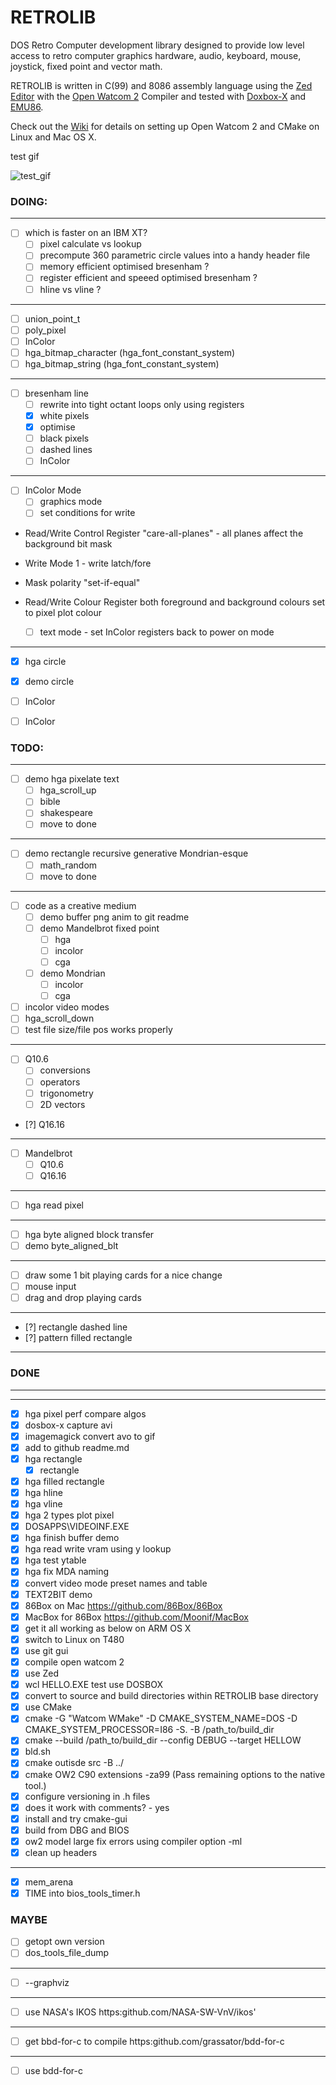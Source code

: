 # RETROLIB
DOS Retro Computer development library designed to provide low level access to retro computer graphics hardware, audio, keyboard, mouse, joystick, fixed point and vector math.

RETROLIB is written in C(99) and 8086 assembly language using the [Zed Editor](https://zed.dev/) with the [Open Watcom 2](https://open-watcom.github.io/) Compiler and tested with [Doxbox-X](https://dosbox-x.com/) and [EMU86](https://gcallah.github.io/Emu86/index.html).

Check out the [Wiki](https://github.com/ifknot/RETROLIB/wiki) for details on setting up Open Watcom 2 and CMake on Linux and Mac OS X.

test gif

![test_gif](https://cldup.com/Mm6skX4QVR.gif)

### DOING:
---
- [ ] which is faster on an IBM XT?
  - [ ] pixel calculate vs lookup
  - [ ] precompute 360 parametric circle values into a handy header file 
  - [ ] memory efficient optimised bresenham ?
  - [ ] register efficient and speeed optimised bresenham ?
  - [ ] hline vs vline ?
---
- [ ] union_point_t
- [ ] poly_pixel
- [ ] InColor
- [ ] hga_bitmap_character (hga_font_constant_system)
- [ ] hga_bitmap_string (hga_font_constant_system)
---
- [ ] bresenham line
  - [ ] rewrite into tight octant loops only using registers 
  - [x] white pixels
  - [x] optimise
  - [ ] black pixels
  - [ ] dashed lines
  - [ ] InColor
--- 
- [ ] InColor Mode
  - [ ] graphics mode
  - [ ] set conditions for write
+ Read/Write Control Register "care-all-planes" - all planes affect the background bit mask
+ Write Mode 1 - write latch/fore
+ Mask polarity "set-if-equal"
+ Read/Write Colour Register both foreground and background colours set to pixel plot colour

  - [ ] text mode - set InColor registers back to power on mode 
---
- [x] hga circle
- [x] demo circle
- [ ] InColor

-[ ] InColor
### TODO:
---
- [ ] demo hga pixelate text
  - [ ] hga_scroll_up
  - [ ] bible
  - [ ] shakespeare
  - [ ] move to done
---
- [ ] demo rectangle recursive generative Mondrian-esque
  - [ ] math_random
  - [ ] move to done
---
- [ ] code as a creative medium
  - [ ] demo buffer png anim to git readme
  - [ ] demo Mandelbrot fixed point
    - [ ] hga
    - [ ] incolor
    - [ ] cga
  - [ ] demo Mondrian
    - [ ] incolor
    - [ ] cga
- [ ] incolor video modes
- [ ] hga_scroll_down
- [ ] test file size/file pos works properly
---
- [ ] Q10.6
  - [ ] conversions
  - [ ] operators
  - [ ] trigonometry
  - [ ] 2D vectors
- [?] Q16.16
---
- [ ] Mandelbrot
  - [ ] Q10.6
  - [ ] Q16.16
---
- [ ] hga read pixel
---
- [ ] hga byte aligned block transfer
- [ ] demo byte_aligned_blt
---
- [ ] draw some 1 bit playing cards for a nice change
- [ ] mouse input
- [ ] drag and drop playing cards
---
- [?] rectangle dashed line
- [?] pattern filled rectangle
---
### DONE
---
---
- [x] hga pixel perf compare algos
- [x] dosbox-x capture avi
- [x] imagemagick convert avo to gif
- [x] add to github readme.md
- [x] hga rectangle
  - [x] rectangle
- [x] hga filled rectangle
- [x] hga hline
- [x] hga vline
- [x] hga 2 types plot pixel
- [x] DOSAPPS\VIDEOINF.EXE
- [x] hga finish buffer demo
- [x] hga read write vram using y lookup
- [x] hga test ytable
- [x] hga fix MDA naming
- [X] convert video mode preset names and table
- [x] TEXT2BIT demo
- [x] 86Box on Mac https://github.com/86Box/86Box
- [x] MacBox for 86Box https://github.com/Moonif/MacBox
- [x] get it all working as below on ARM OS X
- [x] switch to Linux on T480
- [x] use git gui
- [x] compile open watcom 2
- [x] use Zed
- [x] wcl HELLO.EXE test use DOSBOX
- [x] convert to source and build directories within RETROLIB base directory
- [x] use CMake
- [x] cmake -G "Watcom WMake" -D CMAKE_SYSTEM_NAME=DOS -D CMAKE_SYSTEM_PROCESSOR=I86 -S. -B /path_to/build_dir
- [x] cmake --build /path_to/build_dir --config DEBUG --target HELLOW
- [x] bld.sh
- [x] cmake outisde src -B ../
- [x] cmake OW2 C90 extensions -za99 (Pass remaining options to the native tool.)
- [x] configure versioning in .h files
- [x] does it work with comments? - yes
- [x] install and try cmake-gui
- [x] build from DBG and BIOS
- [x] ow2 model large fix errors using compiler option -ml
- [x] clean up headers

---
- [x] mem_arena
- [x] TIME into bios_tools_timer.h

### MAYBE

- [ ] getopt own version
- [ ] dos_tools_file_dump
---
- [ ] --graphviz

---
- [ ] use NASA's IKOS https:github.com/NASA-SW-VnV/ikos'

---
- [ ] get bbd-for-c to compile https:github.com/grassator/bdd-for-c

---
- [ ] use bdd-for-c
